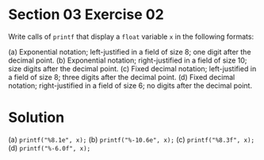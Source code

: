 # Section 03 Exercise 02

Write calls of `printf` that display a `float` variable `x` in the following formats:

(a) Exponential notation; left-justified in a field of size 8; one digit after the decimal point.
(b) Exponential notation; right-justified in a field of size 10; size digits after the decimal point.
(c) Fixed decimal notation; left-justified in a field of size 8; three digits after the decimal point.
(d) Fixed decimal notation; right-justified in a field of size 6; no digits after the decimal point.


# Solution

(a) `printf("%8.1e", x);`
(b) `printf("%-10.6e", x);`
(c) `printf("%8.3f", x);`
(d) `printf("%-6.0f", x);`

